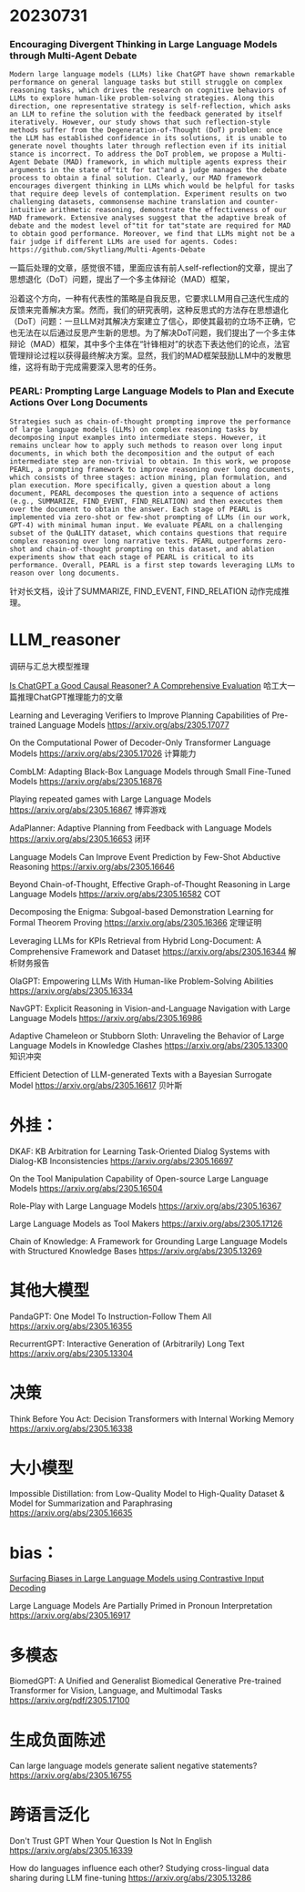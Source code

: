 # 20230731

### Encouraging Divergent Thinking in Large Language Models through Multi-Agent Debate
```
Modern large language models (LLMs) like ChatGPT have shown remarkable performance on general language tasks but still struggle on complex reasoning tasks, which drives the research on cognitive behaviors of LLMs to explore human-like problem-solving strategies. Along this direction, one representative strategy is self-reflection, which asks an LLM to refine the solution with the feedback generated by itself iteratively. However, our study shows that such reflection-style methods suffer from the Degeneration-of-Thought (DoT) problem: once the LLM has established confidence in its solutions, it is unable to generate novel thoughts later through reflection even if its initial stance is incorrect. To address the DoT problem, we propose a Multi-Agent Debate (MAD) framework, in which multiple agents express their arguments in the state of"tit for tat"and a judge manages the debate process to obtain a final solution. Clearly, our MAD framework encourages divergent thinking in LLMs which would be helpful for tasks that require deep levels of contemplation. Experiment results on two challenging datasets, commonsense machine translation and counter-intuitive arithmetic reasoning, demonstrate the effectiveness of our MAD framework. Extensive analyses suggest that the adaptive break of debate and the modest level of"tit for tat"state are required for MAD to obtain good performance. Moreover, we find that LLMs might not be a fair judge if different LLMs are used for agents. Codes: https://github.com/Skytliang/Multi-Agents-Debate
```
一篇后处理的文章，感觉很不错，里面应该有前人self-reflection的文章，提出了思想退化（DoT）问题，提出了一个多主体辩论（MAD）框架，

沿着这个方向，一种有代表性的策略是自我反思，它要求LLM用自己迭代生成的反馈来完善解决方案。然而，我们的研究表明，这种反思式的方法存在思想退化（DoT）问题：一旦LLM对其解决方案建立了信心，即使其最初的立场不正确，它也无法在以后通过反思产生新的思想。为了解决DoT问题，我们提出了一个多主体辩论（MAD）框架，其中多个主体在“针锋相对”的状态下表达他们的论点，法官管理辩论过程以获得最终解决方案。显然，我们的MAD框架鼓励LLM中的发散思维，这将有助于完成需要深入思考的任务。



### PEARL: Prompting Large Language Models to Plan and Execute Actions Over Long Documents
```
Strategies such as chain-of-thought prompting improve the performance of large language models (LLMs) on complex reasoning tasks by decomposing input examples into intermediate steps. However, it remains unclear how to apply such methods to reason over long input documents, in which both the decomposition and the output of each intermediate step are non-trivial to obtain. In this work, we propose PEARL, a prompting framework to improve reasoning over long documents, which consists of three stages: action mining, plan formulation, and plan execution. More specifically, given a question about a long document, PEARL decomposes the question into a sequence of actions (e.g., SUMMARIZE, FIND_EVENT, FIND_RELATION) and then executes them over the document to obtain the answer. Each stage of PEARL is implemented via zero-shot or few-shot prompting of LLMs (in our work, GPT-4) with minimal human input. We evaluate PEARL on a challenging subset of the QuALITY dataset, which contains questions that require complex reasoning over long narrative texts. PEARL outperforms zero-shot and chain-of-thought prompting on this dataset, and ablation experiments show that each stage of PEARL is critical to its performance. Overall, PEARL is a first step towards leveraging LLMs to reason over long documents.
```
针对长文档，设计了SUMMARIZE, FIND_EVENT, FIND_RELATION 动作完成推理。





# LLM_reasoner
调研与汇总大模型推理


[Is ChatGPT a Good Causal Reasoner? A Comprehensive Evaluation](https://arxiv.org/abs/2305.07375)
哈工大一篇推理ChatGPT推理能力的文章

Learning and Leveraging Verifiers to Improve Planning Capabilities of Pre-trained Language Models https://arxiv.org/abs/2305.17077

On the Computational Power of Decoder-Only Transformer Language Models https://arxiv.org/abs/2305.17026 计算能力

CombLM: Adapting Black-Box Language Models through Small Fine-Tuned Models https://arxiv.org/abs/2305.16876

Playing repeated games with Large Language Models https://arxiv.org/abs/2305.16867 博弈游戏

AdaPlanner: Adaptive Planning from Feedback with Language Models https://arxiv.org/abs/2305.16653 闭环

Language Models Can Improve Event Prediction by Few-Shot Abductive Reasoning https://arxiv.org/abs/2305.16646

Beyond Chain-of-Thought, Effective Graph-of-Thought Reasoning in Large Language Models https://arxiv.org/abs/2305.16582 COT

Decomposing the Enigma: Subgoal-based Demonstration Learning for Formal Theorem Proving https://arxiv.org/abs/2305.16366 定理证明

Leveraging LLMs for KPIs Retrieval from Hybrid Long-Document: A Comprehensive Framework and Dataset https://arxiv.org/abs/2305.16344 解析财务报告

OlaGPT: Empowering LLMs With Human-like Problem-Solving Abilities https://arxiv.org/abs/2305.16334

NavGPT: Explicit Reasoning in Vision-and-Language Navigation with Large Language Models https://arxiv.org/abs/2305.16986

Adaptive Chameleon or Stubborn Sloth: Unraveling the Behavior of Large Language Models in Knowledge Clashes https://arxiv.org/abs/2305.13300 知识冲突

Efficient Detection of LLM-generated Texts with a Bayesian Surrogate Model https://arxiv.org/abs/2305.16617 贝叶斯

# 外挂：
DKAF: KB Arbitration for Learning Task-Oriented Dialog Systems with Dialog-KB Inconsistencies https://arxiv.org/abs/2305.16697

On the Tool Manipulation Capability of Open-source Large Language Models https://arxiv.org/abs/2305.16504

Role-Play with Large Language Models https://arxiv.org/abs/2305.16367

Large Language Models as Tool Makers https://arxiv.org/abs/2305.17126

Chain of Knowledge: A Framework for Grounding Large Language Models with Structured Knowledge Bases https://arxiv.org/abs/2305.13269

# 其他大模型

PandaGPT: One Model To Instruction-Follow Them All https://arxiv.org/abs/2305.16355

RecurrentGPT: Interactive Generation of (Arbitrarily) Long Text https://arxiv.org/abs/2305.13304

# 决策
Think Before You Act: Decision Transformers with Internal Working Memory https://arxiv.org/abs/2305.16338

# 大小模型
Impossible Distillation: from Low-Quality Model to High-Quality Dataset & Model for Summarization and Paraphrasing https://arxiv.org/abs/2305.16635

# bias：
[Surfacing Biases in Large Language Models using Contrastive Input Decoding](https://arxiv.org/abs/2305.07378)

Large Language Models Are Partially Primed in Pronoun Interpretation https://arxiv.org/abs/2305.16917

# 多模态
BiomedGPT: A Unified and Generalist Biomedical Generative Pre-trained Transformer for Vision, Language, and Multimodal Tasks https://arxiv.org/pdf/2305.17100

# 生成负面陈述
Can large language models generate salient negative statements? https://arxiv.org/abs/2305.16755

# 跨语言泛化
Don't Trust GPT When Your Question Is Not In English https://arxiv.org/abs/2305.16339

How do languages influence each other? Studying cross-lingual data sharing during LLM fine-tuning https://arxiv.org/abs/2305.13286
